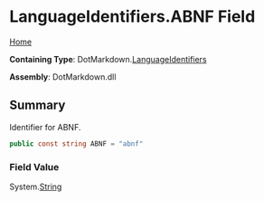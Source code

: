 <a name="_top"></a>

# LanguageIdentifiers\.ABNF Field

[Home](../../../README.md#_top)

**Containing Type**: DotMarkdown\.[LanguageIdentifiers](../README.md#_top)

**Assembly**: DotMarkdown\.dll

## Summary

Identifier for ABNF\.

```csharp
public const string ABNF = "abnf"
```

### Field Value

System\.[String](https://docs.microsoft.com/en-us/dotnet/api/system.string)